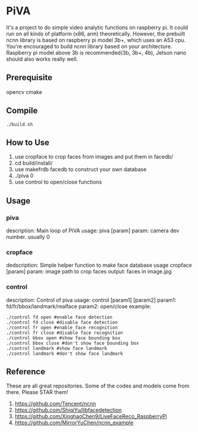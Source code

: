 # PiVA
It's a project to do simple video analytic functions on raspberry pi. It could run on all kinds of platform (x86, arm) theoretically. However, the prebuilt ncnn library is based on raspberry pi model 3b+, which uses an A53 cpu. You're encouraged to build ncnn library based on your architecture. Raspberry pi model above 3b is recommended(3b, 3b+, 4b), Jetson nano should also works really well.

## Prerequisite
opencv
cmake

## Compile
```
./build.sh
```

## How to Use
1. use cropface to crop faces from images and put them in facedb/
2. cd build/install/
3. use makefrdb facedb to construct your own database
4. ./piva 0
5. use control to open/close functions

## Usage
### piva
description: Main loop of PiVA
usage: piva [param]
param: camera dev number. usually 0

### cropface
dedscription: Simple helper function to make face database
usage cropface [param]
param: image path to crop faces
output: faces in image.jpg

### control
description: Control of piva
usage: control [param1] [param2]
param1: fd/fr/bbox/landmark/realface
param2: open/close
example:
```
./control fd open #enable face detection
./control fd close #disable face detection
./control fr open #enable face recognition
./control fr close #disable face recognition
./control bbox open #show face bounding box
./control bbox close #don't show face bounding box
./control landmark #show face landmark
./control landmark #don't show face landmark
```
## Reference
These are all great repositories. Some of the codes and models come from there. Please STAR them!
1. https://github.com/Tencent/ncnn
2. https://github.com/ShiqiYu/libfacedetection
3. https://github.com/XinghaoChen9/LiveFaceReco_RaspberryPi
4. https://github.com/MirrorYuChen/ncnn_example

